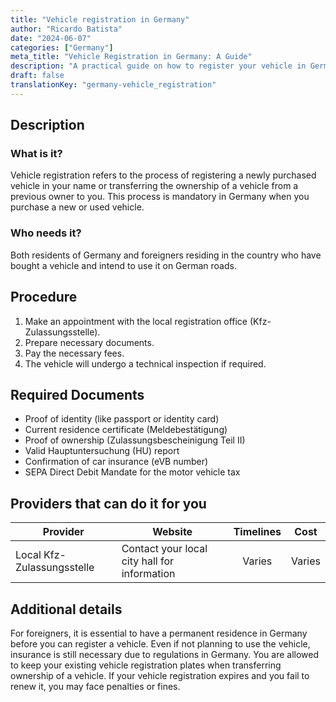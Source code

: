 ```yaml
---
title: "Vehicle registration in Germany"
author: "Ricardo Batista"
date: "2024-06-07"
categories: ["Germany"]
meta_title: "Vehicle Registration in Germany: A Guide"
description: "A practical guide on how to register your vehicle in Germany"
draft: false
translationKey: "germany-vehicle_registration"
---
```


## Description
### What is it?
Vehicle registration refers to the process of registering a newly purchased vehicle in your name or transferring the ownership of a vehicle from a previous owner to you. This process is mandatory in Germany when you purchase a new or used vehicle.

### Who needs it?
Both residents of Germany and foreigners residing in the country who have bought a vehicle and intend to use it on German roads.

## Procedure
1. Make an appointment with the local registration office (Kfz-Zulassungsstelle).
2. Prepare necessary documents.
3. Pay the necessary fees.
4. The vehicle will undergo a technical inspection if required.

## Required Documents
- Proof of identity (like passport or identity card)
- Current residence certificate (Meldebestätigung)
- Proof of ownership (Zulassungsbescheinigung Teil II)
- Valid Hauptuntersuchung (HU) report
- Confirmation of car insurance (eVB number)
- SEPA Direct Debit Mandate for the motor vehicle tax

## Providers that can do it for you

| Provider        |     Website     |     Timelines    |       Cost      |
| --------------- | --------------- |  :-------------: | :-------------: |
| Local Kfz-Zulassungsstelle      |  Contact your local city hall for information       |      Varies     |        Varies       |

## Additional details
For foreigners, it is essential to have a permanent residence in Germany before you can register a vehicle. Even if not planning to use the vehicle, insurance is still necessary due to regulations in Germany. You are allowed to keep your existing vehicle registration plates when transferring ownership of a vehicle. If your vehicle registration expires and you fail to renew it, you may face penalties or fines.